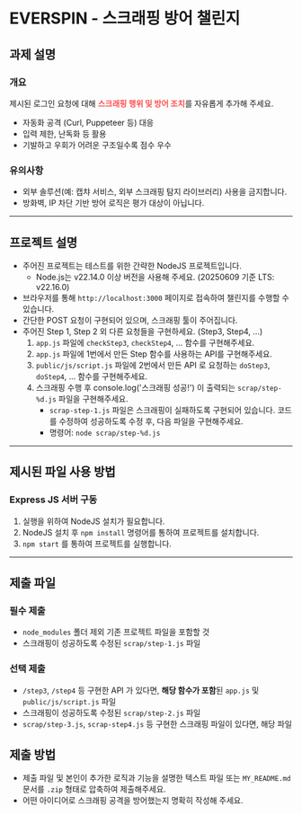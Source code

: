 # EVERSPIN - 스크래핑 방어 챌린지

## 과제 설명
### 개요
제시된 로그인 요청에 대해 <strong style="color: #ff4d4d;">스크래핑 행위 및 방어 조치</strong>를 자유롭게 추가해 주세요.
- 자동화 공격 (Curl, Puppeteer 등) 대응
- 입력 제한, 난독화 등 활용
- 기발하고 우회가 어려운 구조일수록 점수 우수

### 유의사항
- 외부 솔루션(예: 캡챠 서비스, 외부 스크래핑 탐지 라이브러리) 사용을 금지합니다.
- 방화벽, IP 차단 기반 방어 로직은 평가 대상이 아닙니다.
---

## 프로젝트 설명
- 주어진 프로젝트는 테스트를 위한 간략한 NodeJS 프로젝트입니다.
    - Node.js는 v22.14.0 이상 버전을 사용해 주세요. (20250609 기준 LTS: v22.16.0)
- 브라우저를 통해 `http://localhost:3000` 페이지로 접속하여 챌린지를 수행할 수 있습니다.
- 간단한 POST 요청이 구현되어 있으며, 스크래핑 툴이 주어집니다.
- 주어진 Step 1, Step 2 외 다른 요청들을 구현하세요. (Step3, Step4, ...)
    1. `app.js` 파일에 `checkStep3`, `checkStep4`, ... 함수를 구현해주세요.
    2. `app.js` 파일에 1번에서 만든 Step 함수를 사용하는 API를 구현해주세요.
    3. `public/js/script.js` 파일에 2번에서 만든 API 로 요청하는 `doStep3`, `doStep4`, ... 함수를 구현해주세요.
    4. 스크래핑 수행 후 console.log('스크래핑 성공!') 이 출력되는 `scrap/step-%d.js` 파일을 구현해주세요.
        - `scrap-step-1.js` 파일은 스크래핑이 실패하도록 구현되어 있습니다. 코드를 수정하여 성공하도록 수정 후, 다음 파일을 구현해주세요.
        - 명령어: `node scrap/step-%d.js`  

---

## 제시된 파일 사용 방법
### Express JS 서버 구동
1. 실행을 위하여 NodeJS 설치가 필요합니다.
2. NodeJS 설치 후 `npm install` 명령어를 통하여 프로젝트를 설치합니다.
3. `npm start` 를 통하여 프로젝트를 실행합니다.
---

## 제출 파일
### 필수 제출
- `node_modules` 폴더 제외 기존 프로젝트 파일을 포함할 것
- 스크래핑이 성공하도록 수정된 `scrap/step-1.js` 파일
### 선택 제출
- `/step3`, `/step4` 등 구현한 API 가 있다면, **해당 함수가 포함**된 `app.js` 및 `public/js/script.js` 파일
- 스크래핑이 성공하도록 수정된 `scrap/step-2.js` 파일
- `scrap/step-3.js`, `scrap-step4.js` 등 구현한 스크래핑 파일이 있다면, 해당 파일

## 제출 방법
- 제출 파일 및 본인이 추가한 로직과 기능을 설명한 텍스트 파일 또는 `MY_README.md` 문서를 `.zip` 형태로 압축하여 제출해주세요.
- 어떤 아이디어로 스크래핑 공격을 방어했는지 명확히 작성해 주세요.
